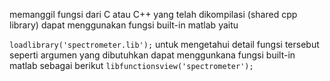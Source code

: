 memanggil fungsi dari C atau C++ yang telah dikompilasi (shared cpp library) dapat menggunakan fungsi built-in matlab yaitu 

`loadlibrary('spectrometer.lib');`
untuk mengetahui detail fungsi tersebut seperti argumen yang dibutuhkan dapat menggunkana fungsi built-in matlab sebagai berikut
`libfunctionsview('spectrometer');`